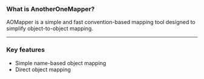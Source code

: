 ### What is AnotherOneMapper?

AOMapper is a simple and fast convention-based mapping tool designed to simplify object-to-object mapping.

***

### Key features
* Simple name-based object mapping
* Direct object mapping
